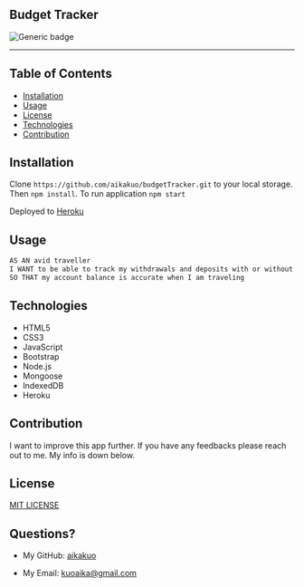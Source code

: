 ## Budget Tracker
  ![Generic badge](https://img.shields.io/badge/license-MIT-green.svg)
  ***
 
## Table of Contents
 
 - [Installation](#installation)
 - [Usage](#usage)
 - [License](#license)
 - [Technologies](#technologies)
 - [Contribution](#contribution)


## Installation
 Clone `https://github.com/aikakuo/budgetTracker.git` to your local storage.
 Then `npm install`. 
 To run application `npm start`
 
 Deployed to [Heroku](https://pure-castle-75334.herokuapp.com/)

## Usage
 ```md
AS AN avid traveller
I WANT to be able to track my withdrawals and deposits with or without a data/internet connection
SO THAT my account balance is accurate when I am traveling
```

## Technologies
- HTML5
- CSS3
- JavaScript
- Bootstrap
- Node.js
- Mongoose
- IndexedDB
- Heroku

## Contribution
  I want to improve this app further. If you have any feedbacks please reach out to me. My info is down below.
## License
  [MIT LICENSE](https://github.com/aikakuo/readMeGenerator/blob/main/LICENSE)

## Questions?
* My GitHub: [aikakuo](https://github.com/aikakuo)

* My Email: kuoaika@gmail.com
